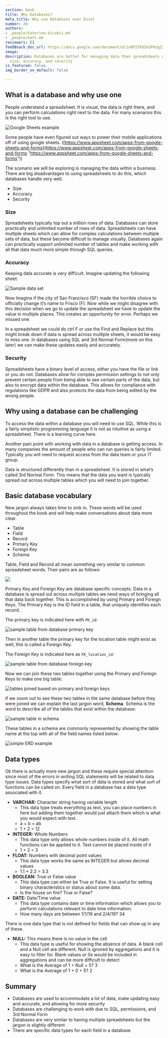 ```yaml
---
section: book
title: Why Databases?
meta_title: Why use Databases over Excel
number: 20
authors:
- _people/katerina-bicakci.md
- _people/matt.md
reviewers: []
feeDBsack_doc_url: https://docs.google.com/document/d/1o8PIYkD2m3PHzgZZyQqqc0F4P-F6Qj7gIoCyeNBm9W8/edit?usp=sharing
image: 
description: Databases are better for managing data than spreadsheets when you consider
  size, accuracy, and security
is_featured: false
img_border_on_default: false

---
```

## What is a database and why use one

People understand a spreadsheet. It is visual, the data is right there, and you can perform calculations right next to the data. For many scenarios this is the right tool to use.

![Google Sheets example](/assets/images/how-to-teach-people-sql/whyDatabase/whyDBs_1.png)

Some people have even figured out ways to power their mobile applications off of using google sheets. ([https://www.appsheet.com/apps-from-google-sheets-and-forms](https://www.appsheet.com/apps-from-google-sheets-and-forms "https://www.appsheet.com/apps-from-google-sheets-and-forms"))

The scenario we will be exploring is managing the data within a business. There are big disadvantages to using spreadsheets to do this, which databases handle very well.

* Size
* Accuracy
* Security

### Size

Spreadsheets typically top out a million rows of data. Databases can store practically and unlimited number of rows of data. Spreadsheets can have multiple sheets which can allow for complex calculations between multiple sets of data, but these become difficult to manage visually. Databases again can practically support unlimited number of tables and make working with all that data much more simple through SQL queries.

### Accuracy

Keeping data accurate is very difficult. Imagine updating the following sheet:

![Sample data set](/assets/images/how-to-teach-people-sql/whyDatabase/whyDBs_2.png)

Now Imagine if the city of San Francisco (SF) made the horrible choice to officially change it’s name to Frisco (F). Now while we might disagree with this decision when we go to update the spreadsheet we have to update the value in multiple places. This creates an opportunity for error. Perhaps we missed one.

In a spreadsheet we could do ctrl F or use the Find and Replace but this might break down if data is spread across multiple sheets, it would be easy to miss one. In databases using SQL and 3rd Normal Form(more on this later) we can make these updates easily and accurately.

### Security

Spreadsheets have a binary level of access, either you have the file or link or you do not. Databases allow for complex permission settings to not only prevent certain people from being able to see certain parts of the data, but also to encrypt data within the database. This allows for compliance with regulations like GDPR and also protects the data from being edited by the wrong people.

## Why using a database can be challenging

To access the data within a database you will need to use SQL. While this is a fairly simplistic programming language it is not as intuitive as using a spreadsheet. There is a learning curve here.

Another pain point with working with data in a database is getting access. In many companies the amount of people who can run queries is fairly limited. Typically you will need to request access from the data team or your IT group.

Data is structured differently than in a spreadsheet. It is stored in what’s called 3rd Normal Form. This means that the data you want is typically spread out across multiple tables which you will need to join together.

## Basic database vocabulary

New jargon always takes time to sink in. These words will be used throughout the book and will help make conversations about data more clear.

* Table
* Field
* Record
* Primary Key
* Foreign Key
* Schema

Table, Field and Record all mean something very similar to common spreadsheet words. Their pairs are as follows:

![](/assets/images/how-to-teach-people-sql/whyDatabase/whyDBs_3.png)

Primary Key and Foreign Key are database specific concepts. Data in a database is spread out across multiple tables we need ways of bringing all that data back together. This is accomplished by using Primary and Foreign Keys. The Primary Key is the ID field in a table, that uniquely identifies each record.

The primary key is indicated here with `PK_id`:

![sample table from database primary key](/assets/images/how-to-teach-people-sql/whyDatabase/whyDBs_4.png)

Then in another table the primary key for the location table might exist as well, this is called a Foreign Key.

The Foreign Key is indicated here as `FK_location_id`:

![sample table from database foreign key](/assets/images/how-to-teach-people-sql/whyDatabase/whyDBs_5.png)

Now we can join these two tables together using the Primary and Foreign Keys to make one big table:

![tables joined based on primary and foreign keys](/assets/images/how-to-teach-people-sql/whyDatabase/whyDBs_6.png)

If we zoom out to see these two tables in the same database before they were joined we can explain the last jargon word, **Schema**. Schema is the word to describe all of the tables that exist within the database:

![sample table in schema](/assets/images/how-to-teach-people-sql/whyDatabase/whyDBs_7and8.png)

These tables in a schema are commonly represented by showing the table name at the top with all of the field names listed below:

![simple ERD example](/assets/images/how-to-teach-people-sql/whyDatabase/whyDBs_9.png)

## Data types

Ok there is actually more new jargon and these require special attention since most of the errors in writing SQL statements will be related to data type issues. Data types specify what sort of data is stored and what sort of functions can be called on. Every field in a database has a data type associated with it.

* **VARCHAR:** Character string having variable length
    * This data type treats everything as text, you can place numbers in here but adding them together would just attach them which is what you would expect with text.
    * a + b = ab
    * 1 + 2 = 12
* **INTEGER:** Whole Numbers
    * This data type only allows whole numbers inside of it. All math functions can be applied to it. Text cannot be placed inside of it
    * 1 + 2 = 3
* **FLOAT:** Numbers with decimal point values
    * This data type works the same as INTEGER but allows decimal values
    * 1.1 + 2.2 = 3.3
* **BOOLEAN:** True or False value
    * This data type can either be True or False. It is useful for setting binary characteristics or status about some data.
    * Is the house on fire? True or False?
* **DATE:** Date/Time value
    * This data type contains date or time information which allows you to perform calculations relevant to date time information.
    * How many days are between 1/1/19 and 2/4/19? 34

There is one data type that is not defined for fields that can show up in any of these.

* **NULL:** This means there is no value in the cell
    * This data type is useful for showing the absence of data. A blank cell and a Null cell are different. Null is ignored by aggregations and it is easy to filter for. Blank values or 0s would be included in aggregations and can be more difficult to detect
    * What is the Average of 1 + Null + 5? 3
    * What is the Average of 1 + 0 + 5? 2

## Summary

* Databases are used to accommodate a lot of data, make updating easy and accurate, and allowing for more security
* Databases are challenging to work with due to SQL, permissions, and 3rd Normal Form
* Databases are very similar to having multiple spreadsheets but the jargon is slightly different
* There are specific data types for each field in a database